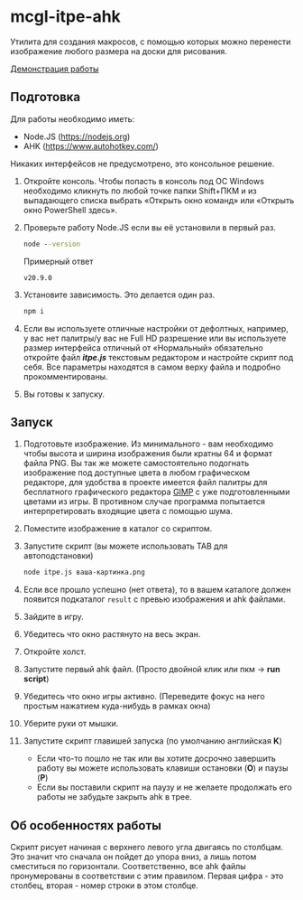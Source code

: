 # mcgl-itpe-ahk

Утилита для создания макросов, с помощью которых можно перенести изображение любого размера на доски для рисования.

[Демонстрация работы](https://i.imgur.com/bFFxQDD.mp4)

## Подготовка

Для работы необходимо иметь:

- Node.JS (https://nodejs.org)
- AHK (https://www.autohotkey.com/)

Никаких интерфейсов не предусмотрено, это консольное решение.

1. Откройте консоль. Чтобы попасть в консоль под ОС Windows необходимо кликнуть по любой точке папки Shift+ПКМ и из выпадающего списка выбрать «Открыть окно команд» или «Открыть окно PowerShell здесь».
2. Проверьте работу Node.JS если вы её установили в первый раз.

   ```cmd
   node --version
   ```

   Примерный ответ

   ```
   v20.9.0
   ```

3. Установите зависимость. Это делается один раз.
   ```cmd
   npm i
   ```
4. Если вы используете отличные настройки от дефолтных, например, у вас нет палитры/у вас не Full HD разрешение или вы используете размер интерфейса отличный от «Нормальный» обязательно откройте файл **_itpe.js_** текстовым редактором и настройте скрипт под себя. Все параметры находятся в самом верху файла и подробно прокомментированы.

5. Вы готовы к запуску.

## Запуск

1. Подготовьте изображение. Из минимального - вам необходимо чтобы высота и ширина изображения были кратны 64 и формат файла PNG. Вы так же можете самостоятельно подогнать изображение под доступные цвета в любом графическом редакторе, для удобства в проекте имеется файл палитры для бесплатного графического редактора [GIMP](https://www.gimp.org/) с уже подготовленными цветами из игры. В противном случае программа попытается интерпретировать входящие цвета с помощью шума.
2. Поместите изображение в каталог со скриптом.
3. Запустите скрипт (вы можете использовать TAB для автоподстановки)

   ```cmd
   node itpe.js ваша-картинка.png
   ```

4. Если все прошло успешно (нет ответа), то в вашем каталоге должен появится подкаталог `result` с превью изображения и ahk файлами.
5. Зайдите в игру.
6. Убедитесь что окно растянуто на весь экран.
7. Откройте холст.
8. Запустите первый ahk файл. (Просто двойной клик или пкм → **run script**)
9. Убедитесь что окно игры активно. (Переведите фокус на него простым нажатием куда-нибудь в рамках окна)
10. Уберите руки от мышки.
11. Запустите скрипт главишей запуска (по умолчанию английская **K**)
    - Если что-то пошло не так или вы хотите досрочно завершить работу вы можете использовать клавиши остановки (**O**) и паузы (**P**)
    - Если вы поставили скрипт на паузу и не желаете продолжать его работы не забудьте закрыть ahk в трее.

## Об особенностях работы

Скрипт рисует начиная с верхнего левого угла двигаясь по столбцам. Это значит что сначала он пойдет до упора вниз, а лишь потом сместиться по горизонтали.
Соответственно, все ahk файлы пронумерованы в соответствии с этим правилом. Первая цифра - это столбец, вторая - номер строки в этом столбце.

